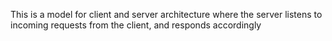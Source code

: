 This is a model for client and server architecture where the server listens to incoming requests from the client, and responds accordingly
